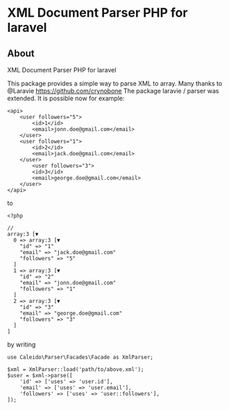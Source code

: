 # XML Document Parser PHP for laravel

## About

XML Document Parser PHP for laravel

This package provides a simple way to parse XML to array.
Many thanks to @Laravie https://github.com/crynobone
The package  laravie / parser was extended. It is possible now for example:

```
<api>
    <user followers="5">
        <id>1</id>
        <email>jonn.doe@gmail.com</email>
    </user>
    <user followers="1">
        <id>2</id>
        <email>jack.doe@gmail.com</email>
    </user>
        <user followers="3">
        <id>3</id>
        <email>george.doe@gmail.com</email>
    </user>
</api>
```

to

```
<?php

// 
array:3 [▼
  0 => array:3 [▼
    "id" => "1"
    "email" => "jack.doe@gmail.com"
    "followers" => "5"
  ]
  1 => array:3 [▼
    "id" => "2"
    "email" => "jonn.doe@gmail.com"
    "followers" => "1"
  ]
  2 => array:3 [▼
    "id" => "3"
    "email" => "george.doe@gmail.com"
    "followers" => "3"
  ]
]
```

by writing

```
use Caleido\Parser\Facades\Facade as XmlParser;

$xml = XmlParser::load('path/to/above.xml');
$user = $xml->parse([
    'id' => ['uses' => 'user.id'],
    'email' => ['uses' => 'user.email'],
    'followers' => ['uses' => 'user::followers'],
]);
```
